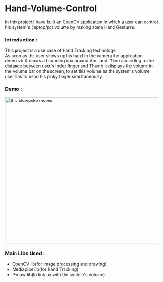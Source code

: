 # Hand-Volume-Control
In this project I have built an OpenCV application in which a user can control his system's (laptop/pc) volume by making
some Hand Gestures.<br>

### Introduction :
This project is a use case of Hand Tracking technology. <br>
As soon as the user shows up his hand in the camera the application detects it & draws a bounding box around the hand.
Then according to the distance between user's Index finger and Thumb it displays the volume in the volume bar on the screen, to set
this volume as the system's volume user has to bend his pinky finger simultaneously.

### Demo :
<img src="Demo.gif" alt="this slowpoke moves"  width="780" height = "480">

### Main Libs Used :
- OpenCV lib(for image processing and drawing)
- Mediapipe lib(for Hand Tracking)
- Pycaw lib(to link up with the system's volume)




